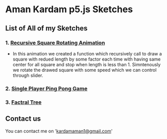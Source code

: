 # Aman Kardam p5.js Sketches 
## List of All of my Sketches
### 1. [Recursive Square Rotating Animation](https://amankardam.github.io/P5-Javascript-Sketches/Reus_sq/src/)
- In this animation we created a function which recursively call to draw a square with redued length by some factor each time with having same center for all square and stop when length is less than 1. Simntenously we rotate the drawed square with some speed which we can control through slider.
    
### 2. [Single Player Ping Pong Game](https://amankardam.github.io/P5-Javascript-Sketches/pin_pong/)
### 3. [Factral Tree](https://amankardam.github.io/P5-Javascript-Sketches/f/)













## Contact us
You can contact me on 'kardamaman1@gmail.com'
